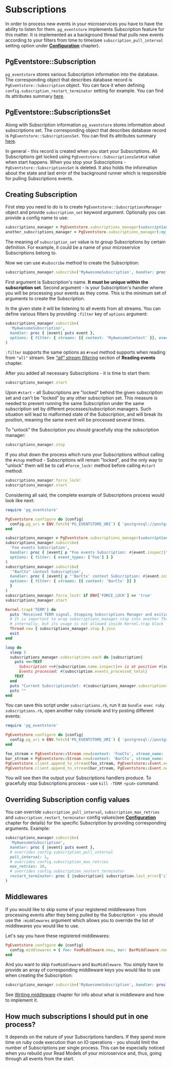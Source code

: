 # Subscriptions

In order to process new events in your microservices you have to have the ability to listen for them. `pg_eventstore` implements Subscription feature for this matter. It is implemented as a background thread that pulls new events according to your filters from time to time(see `subscription_pull_interval` setting option under [**Configuration**](configuration.md) chapter).

## PgEventstore::Subscription

`pg_eventstore` stores various Subscription information into the database. The corresponding object that describes database record is `PgEventstore::Subscription` object. You can face it when defining `config.subscription_restart_terminator` setting for example. You can find its attributes summary [here](https://rubydoc.info/gems/pg_eventstore/PgEventstore/Subscription).  

## PgEventstore::SubscriptionsSet

Along with Subscription information `pg_eventstore` stores information about subscriptions set. The corresponding object that describes database record is `PgEventstore::SubscriptionsSet`. You can find its attributes summary [here](https://rubydoc.info/gems/pg_eventstore/PgEventstore/SubscriptionsSet).

In general - this record is created when you start your Subscriptions. All Subscriptions get locked using `PgEventstore::SubscriptionsSet#id` value when start happens. When you stop your Subscriptions - `PgEventstore::SubscriptionsSet` is deleted. It also holds the information about the state and last error of the background runner which is responsible for pulling Subscriptions events.

## Creating Subscription

First step you need to do is to create `PgEventstore::SubscriptionsManager` object and provide `subscription_set` keyword argument. Optionally you can provide a config name to use:

```ruby
subscriptions_manager = PgEventstore.subscriptions_manager(subscription_set: 'SubscriptionsOfMyAwesomeMicroservice')
another_subscriptions_manager = PgEventstore.subscriptions_manager(:my_custom_config, subscription_set: 'SubscriptionsOfMyAwesomeMicroservice')
```

The meaning of `subscription_set` value is to group Subscriptions by certain definition. For example, it could be a name of your microservice Subscriptions belong to.

Now we can use `#subscribe` method to create the Subscription:

```ruby
subscriptions_manager.subscribe('MyAwesomeSubscription', handler: proc { |event| puts event })
```

First argument is Subscription's name. **It must be unique within the subscription set**. Second argument - is your Subscription's handler where you will be processing your events as they come. This is the minimum set of arguments to create the Subscription. 

In the given state it will be listening to all events from all streams. You can define various filters by providing `:filter` key of `options` argument:

```ruby
subscriptions_manager.subscribe(
  'MyAwesomeSubscription', 
  handler: proc { |event| puts event }, 
  options: { filter: { streams: [{ context: 'MyAwesomeContext' }], event_types: ['Foo', 'Bar'] } }
)
```

`:filter` supports the same options as `#read` method supports when reading from `"all"` stream. See [*"all" stream filtering*](reading_events.md#all-stream-filtering) section of **Reading events** chapter.

After you added all necessary Subscriptions - it is time to start them:

```ruby
subscriptions_manager.start
```

Upon `#start` - all Subscriptions are "locked" behind the given subscription set and can't be "locked" by any other subscription set. This measure is needed to prevent running the same Subscription under the same subscription set by different processes/subscription managers. Such situation will lead to malformed state of the Subscription, and will break its position, meaning the same event will be processed several times.

To "unlock" the Subscription you should gracefully stop the subscription manager:

```ruby
subscriptions_manager.stop
```

If you shut down the process which runs your Subscriptions without calling the `#stop` method - Subscriptions will remain "locked", and the only way to "unlock" them will be to call `#force_lock!` method before calling `#start` method:

```ruby
subscriptions_manager.force_lock!
subscriptions_manager.start
```

Considering all said, the complete example of Subscriptions process would look like next:

```ruby
require 'pg_eventstore'

PgEventstore.configure do |config|
  config.pg_uri = ENV.fetch('PG_EVENTSTORE_URI') { 'postgresql://postgres:postgres@localhost:5532/eventstore' }  
end

subscriptions_manager = PgEventstore.subscriptions_manager(subscription_set: 'MyAwesomeSubscriptions')
subscriptions_manager.subscribe(
  'Foo events Subscription', 
  handler: proc { |event| p "Foo events Subscription: #{event.inspect}" }, 
  options: { filter: { event_types: ['Foo'] } }
)
subscriptions_manager.subscribe(
  '"BarCtx" context Subscription',
  handler: proc { |event| p "'BarCtx' context Subscription: #{event.inspect}" }, 
  options: { filter: { streams: [{ context: 'BarCtx' }] } 
  }
)
subscriptions_manager.force_lock! if ENV['FORCE_LOCK'] == 'true'
subscriptions_manager.start

Kernel.trap('TERM') do
  puts "Received TERM signal. Stopping Subscriptions Manager and exiting..."
  # It is important to wrap subscriptions_manager.stop into another Thread, because it uses Thread::Mutex#synchronize
  # internally, but its usage is not allowed inside Kernel.trap block
  Thread.new { subscriptions_manager.stop }.join
  exit
end

loop do
  sleep 5
  subscriptions_manager.subscriptions.each do |subscription|
    puts <<~TEXT
      Subscription <<#{subscription.name.inspect}>> is at position #{subscription.current_position}. \
      Events processed: #{subscription.events_processed_total}
    TEXT
  end
  puts "Current SubscriptionsSet: #{subscriptions_manager.subscriptions_set}"
  puts ""
end
```

You can save this script under `subscriptions.rb`, run it as `bundle exec ruby subscriptions.rb`, open another ruby console and try posting different events:

```ruby
require 'pg_eventstore'

PgEventstore.configure do |config|
  config.pg_uri = ENV.fetch('PG_EVENTSTORE_URI') { 'postgresql://postgres:postgres@localhost:5532/eventstore' }
end

foo_stream = PgEventstore::Stream.new(context: 'FooCtx', stream_name: 'MyAwesomeStream', stream_id: '1')
bar_stream = PgEventstore::Stream.new(context: 'BarCtx', stream_name: 'MyAwesomeStream', stream_id: '1')
PgEventstore.client.append_to_stream(foo_stream, PgEventstore::Event.new(type: 'Foo', data: { foo: :bar }))
PgEventstore.client.append_to_stream(bar_stream, PgEventstore::Event.new(type: 'Foo', data: { foo: :bar }))
```

You will see then the output your Subscriptions handlers produce. To gracefully stop Subscriptions process - use `kill -TERM <pid>` command.

## Overriding Subscription config values

You can override `subscription_pull_interval`, `subscription_max_retries` and `subscription_restart_terminator` config values(see [**Configuration**](configuration.md) chapter for details) for the specific Subscription by providing corresponding arguments. Example:

```ruby
subscriptions_manager.subscribe(
  'MyAwesomeSubscription', 
  handler: proc { |event| puts event },
  # overrides config.subscription_pull_interval
  pull_interval: 1,
  # overrides config.subscription_max_retries
  max_retries: 10,
  # overrides config.subscription_restart_terminator
  restart_terminator: proc { |subscription| subscription.last_error['class'] == 'NoMethodError' }, 
)
```

## Middlewares

If you would like to skip some of your registered middlewares from processing events after they being pulled by the Subscription - you should use the `:middlewares` argument which allows you to override the list of middlewares you would like to use.

Let's say you have these registered middlewares:

```ruby
PgEventstore.configure do |config|
  config.middlewares = { foo: FooMiddleware.new, bar: BarMiddleware.new, baz: BazMiddleware.new }
end
```

And you want to skip `FooMiddleware` and `BazMiddleware`. You simply have to provide an array of corresponding middleware keys you would like to use when creating the Subscription:

```ruby
subscriptions_manager.subscribe('MyAwesomeSubscription', handler: proc { |event| puts event }, middlewares: %i[bar])
```

See [Writing middleware](writing_middleware.md) chapter for info about what is middleware and how to implement it.

## How much subscriptions I should put in one process?

It depends on the nature of your Subscriptions handlers. If they spend more time on ruby code execution than on IO operations - you should limit the number of Subscriptions per single process. This can be especially noticed when you rebuild your Read Models of your microservice and, thus, going through all events from the start.
